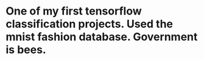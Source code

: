 # One of my first tensorflow classification projects. Used the mnist fashion database. Government is bees.
